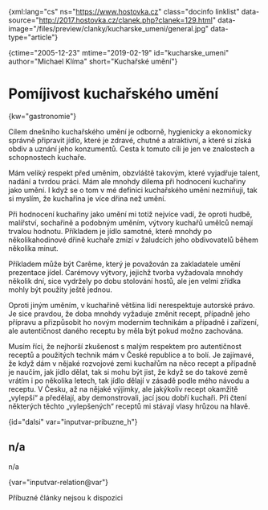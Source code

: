 
{xml:lang="cs" ns="https://www.hostovka.cz" class="docinfo linklist" data-source="http://2017.hostovka.cz/clanek.php?clanek=129.html" data-image="/files/preview/clanky/kucharske_umeni/general.jpg" data-type="article"}

{ctime="2005-12-23" mtime="2019-02-19" id="kucharske_umeni" author="Michael Klíma" short="Kuchařské umění"}

# Pomíjivost kuchařského umění

<!-- generated attribute kw by user_udpatekw.sh on 2020-05-12, do not edit -->

{kw="gastronomie"}

Cílem dnešního kuchařského umění je odborně, hygienicky a ekonomicky správně připravit jídlo, které je zdravé, chutné a atraktivní, a které si získá obdiv a uznání jeho konzumentů. Cesta k tomuto cíli je jen ve znalostech a schopnostech kuchaře.

Mám veliký respekt před uměním, obzvláště takovým, které vyjadřuje talent, nadání a tvrdou práci. Mám ale mnohdy dilema při hodnocení kuchařiny jako umění. I když se o tom v mé definici kuchařského umění nezmiňuji, tak si myslím, že kuchařina je více dřina než umění.

Při hodnocení kuchařiny jako umění mi totiž nejvíce vadí, že oproti hudbě, malířství, sochařině a podobným uměním, výtvory kuchařů umělců nemají trvalou hodnotu. Příkladem je jídlo samotné, které mnohdy po několikahodinové dřině kuchaře zmizí v žaludcích jeho obdivovatelů během několika minut.

Příkladem může být Carême, který je považován za zakladatele umění prezentace jídel. Carémovy výtvory, jejichž tvorba vyžadovala mnohdy několik dní, sice vydržely po dobu stolování hostů, ale jen velmi zřídka mohly být použity ještě jednou.

Oproti jiným uměním, v kuchařině většina lidí nerespektuje autorské právo. Je sice pravdou, že doba mnohdy vyžaduje změnit recept, případně jeho přípravu a přizpůsobit ho novým moderním technikám a případně i zařízení, ale autentičnost daného receptu by měla být pokud možno zachována.

Musím říci, že nejhorší zkušenost s malým respektem pro autentičnost receptů a použitých technik mám v České republice a to bolí. Je zajímavé, že když dám v nějaké rozvojové zemi kuchařům na něco recept a případně je naučím, jak jídlo dělat, tak si mohu být jist, že když se do takové země vrátím i po několika letech, tak jídlo dělají v zásadě podle mého návodu a receptu. V Česku, až na nějaké výjimky, ale jakýkoliv recept okamžitě „vylepší“ a předělají, aby demonstrovali, jací jsou dobří kuchaři. Při čtení některých těchto „vylepšených“ receptů mi stávají vlasy hrůzou na hlavě.

{id="dalsi" var="inputvar-pribuzne_h"}

## n/a

n/a

{var="inputvar-relation@var"}

Příbuzné články nejsou k dispozici

